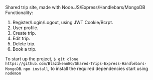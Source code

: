 Shared trip site, made with Node.JS/Express/Handlebars/MongoDB
Functionality:
  1. Register/Login/Logout,  using JWT Cookie/Bcrpt.
  2. User profile.
  3. Create trip.
  4. Edit trip.
  5. Delete trip.
  6. Book a trip. 

To start up the project, 
`$ git clone https://github.com/Blaz1kennBG/Shared-Trips-Express-Handlebars-MongoDB`.
`npm install`, to install the required dependencies
start using `nodemon`
